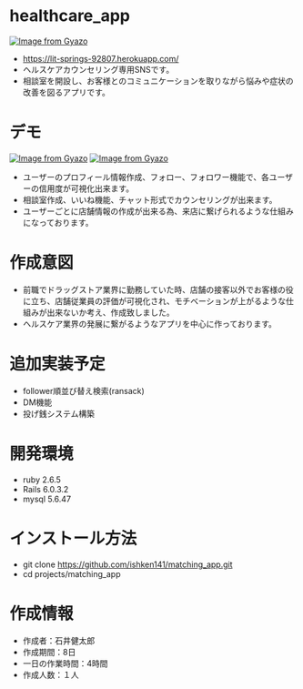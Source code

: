 # healthcare_app
[![Image from Gyazo](https://i.gyazo.com/4135151b7da3ddea1e9aa2fe1f25cfc5.jpg)](https://gyazo.com/4135151b7da3ddea1e9aa2fe1f25cfc5)
 * https://lit-springs-92807.herokuapp.com/
 * ヘルスケアカウンセリング専用SNSです。
 * 相談室を開設し、お客様とのコミュニケーションを取りながら悩みや症状の改善を図るアプリです。
 
# デモ
[![Image from Gyazo](https://i.gyazo.com/d9967b150349edc78353bb836c2a43ee.gif)](https://gyazo.com/d9967b150349edc78353bb836c2a43ee)
[![Image from Gyazo](https://i.gyazo.com/f3ae077337ca10673bdeed001cb30a76.gif)](https://gyazo.com/f3ae077337ca10673bdeed001cb30a76)
 * ユーザーのプロフィール情報作成、フォロー、フォロワー機能で、各ユーザーの信用度が可視化出来ます。
 * 相談室作成、いいね機能、チャット形式でカウンセリングが出来ます。
 * ユーザーごとに店舗情報の作成が出来る為、来店に繋げられるような仕組みになっております。

# 作成意図
  * 前職でドラッグストア業界に勤務していた時、店舗の接客以外でお客様の役に立ち、店舗従業員の評価が可視化され、モチベーションが上がるような仕組みが出来ないか考え、作成致しました。
  * ヘルスケア業界の発展に繋がるようなアプリを中心に作っております。
  
# 追加実装予定
  * follower順並び替え検索(ransack)
  * DM機能
  * 投げ銭システム構築
  
# 開発環境
  * ruby 2.6.5
  * Rails 6.0.3.2
  * mysql 5.6.47

# インストール方法
  * git clone https://github.com/ishken141/matching_app.git
  * cd projects/matching_app 

# 作成情報
  * 作成者：石井健太郎
  * 作成期間：8日
  * 一日の作業時間：4時間
  * 作成人数：１人
